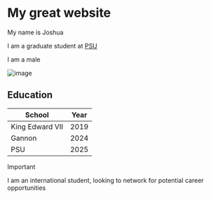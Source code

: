 # My great website

My name is Joshua

I am a graduate student at [PSU](https://www.psu.edu/)

I am a male


![image](https://github.com/user-attachments/assets/e494d56f-5591-41cd-97f4-6507a49760e6)

## Education

| School | Year |
|--------|------|
| King Edward VII|2019|
|Gannon|2024|
|PSU|2025|


> [!Important]
> I am an international student, looking to network for potential career opportunities

